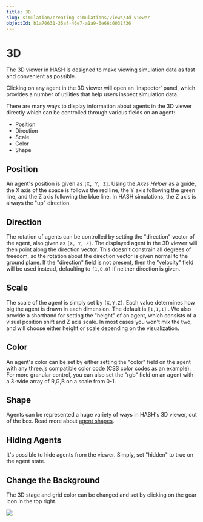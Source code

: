 ```yaml
---
title: 3D
slug: simulation/creating-simulations/views/3d-viewer
objectId: b1a70631-35af-46e7-a1a9-6e66c0031f36
---
```


# 3D

The 3D viewer in HASH is designed to make viewing simulation data as fast and convenient as possible.

Clicking on any agent in the 3D viewer will open an 'inspector' panel, which provides a number of utilities that help users inspect simulation data.

There are many ways to display information about agents in the 3D viewer directly which can be controlled through various fields on an agent:

* Position
* Direction
* Scale
* Color
* Shape

## Position

An agent's position is given as `[X, Y, Z]`. Using the _Axes Helper_ as a guide, the X axis of the space is follows the red line, the Y axis following the green line, and the Z axis following the blue line. In HASH simulations, the Z axis is always the "up" direction.

## Direction

The rotation of agents can be controlled by setting the "direction" vector of the agent, also given as `[X, Y, Z]`. The displayed agent in the 3D viewer will then point along the direction vector. This doesn't constrain all degrees of freedom, so the rotation about the direction vector is given normal to the ground plane. If the "direction" field is not present, then the "velocity" field will be used instead, defaulting to `[1,0,0]` if neither direction is given.

## Scale

The scale of the agent is simply set by `[X,Y,Z]`. Each value determines how big the agent is drawn in each dimension. The default is `[1,1,1]` . We also provide a shorthand for setting the "height" of an agent, which consists of a visual position shift and Z axis scale. In most cases you won't mix the two, and will choose either height or scale depending on the visualization.

## Color

An agent's color can be set by either setting the "color" field on the agent with any three.js compatible color code \(CSS color codes as an example\). For more granular control, you can also set the "rgb" field on an agent with a 3-wide array of R,G,B on a scale from 0-1.

## Shape

Agents can be represented a huge variety of ways in HASH's 3D viewer, out of the box. Read more about [agent shapes](/docs/simulation/creating-simulations/anatomy-of-an-agent/visualization/shapes).

## Hiding Agents

It's possible to hide agents from the viewer. Simply, set "hidden" to true on the agent state.

## Change the Background

The 3D stage and grid color can be changed and set by clicking on the gear icon in the top right.

![](https://cdn-us1.hash.ai/site/docs/image%20%2868%29.png)

